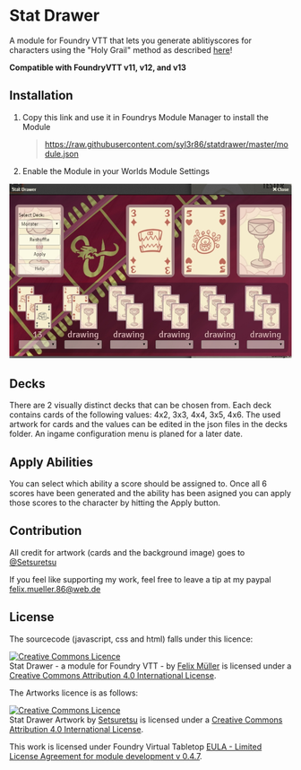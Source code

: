 # Stat Drawer

A module for Foundry VTT that lets you generate ablitiyscores for characters using the "Holy Grail" method as described [here](https://www.reddit.com/r/DnD/comments/c67dft/oc_another_character_stat_generation_method_i/)!

**Compatible with FoundryVTT v11, v12, and v13**

## Installation
1. Copy this link and use it in Foundrys Module Manager to install the Module

    > https://raw.githubusercontent.com/syl3r86/statdrawer/master/module.json
    
2. Enable the Module in your Worlds Module Settings

<a href="https://streamable.com/q3ch7" title="Preview"><img src="preview.jpg" alt="Preview" /></a>

## Decks
There are 2 visually distinct decks that can be chosen from. Each deck contains cards of the following values: 4x2, 3x3, 4x4, 3x5, 4x6.
The used artwork for cards and the values can be edited in the json files in the decks folder.
An ingame configuration menu is planed for a later date.

## Apply Abilities
You can select which ability a score should be assigned to. Once all 6 scores have been generated and the ability has been asigned you can apply those scores to the character by hitting the Apply button.

## Contribution
All credit for artwork (cards and the background image) goes to [@Setsuretsu](https://twitter.com/setsuretsu)

If you feel like supporting my work, feel free to leave a tip at my paypal felix.mueller.86@web.de

## License
The sourcecode (javascript, css and html) falls under this licence:

<a rel="license" href="http://creativecommons.org/licenses/by/4.0/"><img alt="Creative Commons Licence" style="border-width:0" src="https://i.creativecommons.org/l/by/4.0/88x31.png" /></a><br /><span xmlns:dct="http://purl.org/dc/terms/" property="dct:title">Stat Drawer - a module for Foundry VTT -</span> by <a xmlns:cc="http://creativecommons.org/ns#" href="https://github.com/syl3r86?tab=repositories" property="cc:attributionName" rel="cc:attributionURL">Felix Müller</a> is licensed under a <a rel="license" href="http://creativecommons.org/licenses/by/4.0/">Creative Commons Attribution 4.0 International License</a>.

The Artworks licence is as follows:

<a rel="license" href="http://creativecommons.org/licenses/by/4.0/"><img alt="Creative Commons Licence" style="border-width:0" src="https://i.creativecommons.org/l/by/4.0/88x31.png" /></a><br /><span xmlns:dct="http://purl.org/dc/terms/" property="dct:title">Stat Drawer Artwork</span> by <a xmlns:cc="http://creativecommons.org/ns#" href="https://twitter.com/setsuretsu" property="cc:attributionName" rel="cc:attributionURL">Setsuretsu</a> is licensed under a <a rel="license" href="http://creativecommons.org/licenses/by/4.0/">Creative Commons Attribution 4.0 International License</a>.

This work is licensed under Foundry Virtual Tabletop [EULA - Limited License Agreement for module development v 0.4.7](https://foundryvtt.com/article/license/).
